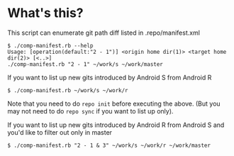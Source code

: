 # What's this?

This script can enumerate git path diff listed in .repo/manifest.xml

```
$ ./comp-manifest.rb --help
Usage: [operation(default:"2 - 1")] <origin home dir(1)> <target home dir(2)> [<..>]
./comp-manifest.rb "2 - 1" ~/work/s ~/work/master
```

If you want to list up new gits introduced by Android S from Android R
```
$ ./comp-manifest.rb ~/work/s ~/work/r
```

Note that you need to do ```repo init``` before executing the above.
(But you may not need to do ```repo sync``` if you want to list up only).

If you want to list up new gits introduced by Android R from Android S and you'd like to filter out only in master
```
$ ./comp-manifest.rb "2 - 1 & 3" ~/work/s ~/work/r ~/work/master
```
